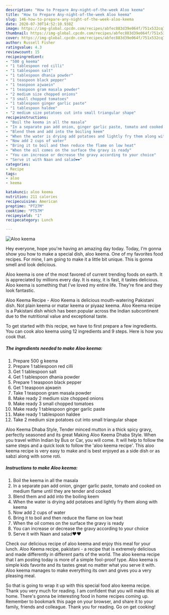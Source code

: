 ```yaml
---
description: "How to Prepare Any-night-of-the-week Aloo keema"
title: "How to Prepare Any-night-of-the-week Aloo keema"
slug: 146-how-to-prepare-any-night-of-the-week-aloo-keema
date: 2020-07-30T14:52:10.938Z
image: https://img-global.cpcdn.com/recipes/abfec883d39e064f/751x532cq70/aloo-keema-recipe-main-photo.jpg
thumbnail: https://img-global.cpcdn.com/recipes/abfec883d39e064f/751x532cq70/aloo-keema-recipe-main-photo.jpg
cover: https://img-global.cpcdn.com/recipes/abfec883d39e064f/751x532cq70/aloo-keema-recipe-main-photo.jpg
author: Russell Fisher
ratingvalue: 4.3
reviewcount: 15
recipeingredient:
- "500 g keema"
- "1 tablespoon red cilli"
- "1 tablespoon salt"
- "1 tablespoon dhania powder"
- "1 teaspoon black pepper"
- "1 teaspoon ajwaein"
- "1 teaspoon gram masala powder"
- "2 medium size chopped onions"
- "3 small chopped tomatoes"
- "1 tablespoon ginger garlic paste"
- "1 tablespoon haldee"
- "2 medium size potatoes cut into small triangular shape"
recipeinstructions:
- "Boil the keema in all the masala"
- "In a separate pan add onion, ginger garlic paste, tomato and cooked on medium flame until they are tender and cooked"
- "Blend them and add into the boiling keem"
- "When the water is drying add potatoes and lightly fry them along with keema"
- "Now add 2 cups of water"
- "Bring it to boil and then reduce the flame on low heat"
- "When the oil comes on the surface the gravy is ready"
- "You can increase or decrease the gravy according to your choice"
- "Serve it with Naan and salad❤️❤️"
categories:
- Recipe
tags:
- aloo
- keema

katakunci: aloo keema 
nutrition: 211 calories
recipecuisine: American
preptime: "PT27M"
cooktime: "PT57M"
recipeyield: "1"
recipecategory: Lunch

---
```



![Aloo keema](https://img-global.cpcdn.com/recipes/abfec883d39e064f/751x532cq70/aloo-keema-recipe-main-photo.jpg)

Hey everyone, hope you're having an amazing day today. Today, I'm gonna show you how to make a special dish, aloo keema. One of my favorites food recipes. For mine, I am going to make it a little bit unique. This is gonna smell and look delicious.

Aloo keema is one of the most favored of current trending foods on earth. It is appreciated by millions every day. It is easy, it is fast, it tastes delicious. Aloo keema is something that I've loved my entire life. They're fine and they look fantastic.

Aloo Keema Recipe - Aloo Keema is delicious mouth-watering Pakistani dish. Not plain keema or matar keema or piyaaz keema. Aloo Keema recipe is a Pakistani dish which has been popular across the Indian subcontinent due to the nutritional value and exceptional taste.


To get started with this recipe, we have to first prepare a few ingredients. You can cook aloo keema using 12 ingredients and 9 steps. Here is how you cook that.

<!--inarticleads1-->

##### The ingredients needed to make Aloo keema:

1. Prepare 500 g keema
1. Prepare 1 tablespoon red cilli
1. Get 1 tablespoon salt
1. Get 1 tablespoon dhania powder
1. Prepare 1 teaspoon black pepper
1. Get 1 teaspoon ajwaein
1. Take 1 teaspoon gram masala powder
1. Make ready 2 medium size chopped onions
1. Make ready 3 small chopped tomatoes
1. Make ready 1 tablespoon ginger garlic paste
1. Make ready 1 tablespoon haldee
1. Take 2 medium size potatoes cut into small triangular shape


Aloo Keema Dhaba Style, Tender minced mutton in a thick spicy gravy, perfectly seasoned and its great Making Aloo Keema Dhaba Style. When you travel within Indian by Bus or Car, you will come. It will help to follow the same steps and a quick look to follow the &#39;aloo keema recipe&#39;. This aloo keema recipe is very easy to make and is best enjoyed as a side dish or as sabzi along with some roti. 

<!--inarticleads2-->

##### Instructions to make Aloo keema:

1. Boil the keema in all the masala
1. In a separate pan add onion, ginger garlic paste, tomato and cooked on medium flame until they are tender and cooked
1. Blend them and add into the boiling keem
1. When the water is drying add potatoes and lightly fry them along with keema
1. Now add 2 cups of water
1. Bring it to boil and then reduce the flame on low heat
1. When the oil comes on the surface the gravy is ready
1. You can increase or decrease the gravy according to your choice
1. Serve it with Naan and salad❤️❤️


Check our delicious recipe of aloo keema and enjoy this meal for your lunch. Aloo Keema recipe, pakistani - a recipe that is extremely delicious and made differently in different parts of the world. The aloo keema recipe that I am posting today is more of a simple fool-proof type. Aloo keema is simple kids favorite and its tastes great no matter what you serve it with. Aloo keema manages to make everything its own and gives you a very pleasing meal. 

So that is going to wrap it up with this special food aloo keema recipe. Thank you very much for reading. I am confident that you will make this at home. There's gonna be interesting food in home recipes coming up. Remember to bookmark this page on your browser, and share it to your family, friends and colleague. Thank you for reading. Go on get cooking!
